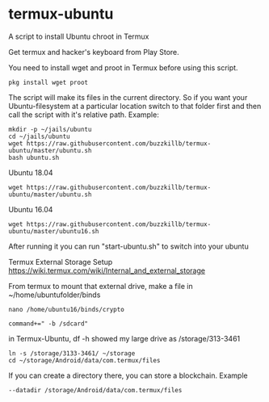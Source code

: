 # termux-ubuntu

A script to install Ubuntu chroot in Termux  

Get termux and hacker's keyboard from Play Store.  

You need to install wget and proot in Termux before using this script.

```
pkg install wget proot
```

The script will make its files in the current directory. So if you want your Ubuntu-filesystem at a particular location switch to that folder first and then call the script with it's relative path. Example:
```
mkdir -p ~/jails/ubuntu
cd ~/jails/ubuntu
wget https://raw.githubusercontent.com/buzzkillb/termux-ubuntu/master/ubuntu.sh
bash ubuntu.sh
```
Ubuntu 18.04
```
wget https://raw.githubusercontent.com/buzzkillb/termux-ubuntu/master/ubuntu.sh
```

Ubuntu 16.04
```
wget https://raw.githubusercontent.com/buzzkillb/termux-ubuntu/master/ubuntu16.sh
```

After running it you can run "start-ubuntu.sh" to switch into your ubuntu

Termux External Storage Setup  
https://wiki.termux.com/wiki/Internal_and_external_storage  

From termux to mount that external drive, make a file in ~/home/ubuntufolder/binds  
```
nano /home/ubuntu16/binds/crypto
```
```
command+=" -b /sdcard"
```
in Termux-Ubuntu, df -h showed my large drive as /storage/313-3461  
```df -h
ln -s /storage/3133-3461/ ~/storage
cd ~/storage/Android/data/com.termux/files
```
If you can create a directory there, you can store a blockchain. Example  
```
--datadir /storage/Android/data/com.termux/files
```

